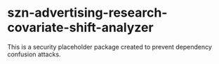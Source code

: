 # szn-advertising-research-covariate-shift-analyzer

This is a security placeholder package created to prevent dependency confusion attacks.